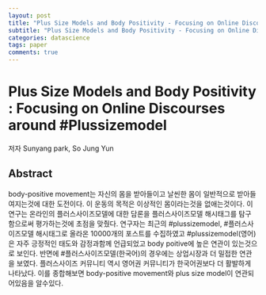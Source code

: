 ```yaml
---
layout: post
title: "Plus Size Models and Body Positivity - Focusing on Online Discourses around #Plussizemodel"
subtitle: "Plus Size Models and Body Positivity - Focusing on Online Discourses around #Plussizemodel"
categories: datascience
tags: paper
comments: true
---
```


# Plus Size Models and Body Positivity : Focusing on Online Discourses around #Plussizemodel
저자 Sunyang park, So Jung Yun

## Abstract 
body-positive movement는 자신의 몸을 받아들이고 날씬한 몸이 일반적으로 받아들여지는것에 대한 도전이다. 이 운동의 목적은 이상적인 몸이라는것을 없애는것이다. 이 연구는 온라인의 플러스사이즈모델에 대한 담론을 플러스사이즈모델 해시태그를 탐구함으로써 평가하는것에 초점을 맞췄다. 연구자는 최근의 #plussizemodel, #플러스사이즈모델 해시태그로 올라온 10000개의 포스트를 수집하였고 #plussizemodel(영어)은 자주 긍정적인 태도와 감정과함께 언급되었고 body poitive에 높은 연관이 있는것으로 보인다. 반면에 #플러스사이즈모델(한국어)의 경우에는 상업시장과 더 밀접한 연관을 보였다. 플러스사이즈 커뮤니티 역시 영어권 커뮤니티가 한국어권보다 더 활발하게 나타났다. 이를 종합해보면 body-positive movement와 plus size model이 연관되어있음을 알수있다. 